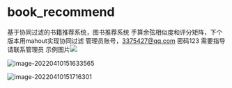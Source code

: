 # book_recommend
基于协同过滤的书籍推荐系统，图书推荐系统
手算余弦相似度和评分矩阵，下个版本用mahout实现协同过滤
管理员账号，3375427@qq.com 密码123
需要指导请联系管理员
示例图片![](https://gitee.com/xlong99/xlongpic/raw/master/img/202204101516153.png)

![image-20220410151633565](https://gitee.com/xlong99/xlongpic/raw/master/img/202204101516032.png)

![image-20220410151716301](https://gitee.com/xlong99/xlongpic/raw/master/img/image-20220410151716301.png)
